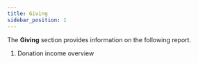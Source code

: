 ```yaml
---
title: Giving
sidebar_position: 1
---
```


The **Giving** section provides information on the following report.

1. Donation income overview